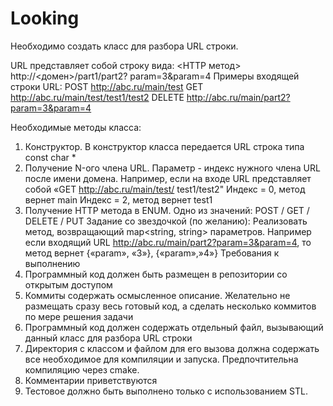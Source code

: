 # Looking

Необходимо создать класс для разбора URL строки.

URL представляет собой строку вида: <HTTP метод> http://<домен>/part1/part2? param=3&param=4
Примеры входящей строки URL:
POST http://abc.ru/main/test
GET http://abc.ru/main/test/test1/test2
DELETE http://abc.ru/main/part2?param=3&param=4

Необходимые методы класса:
1.	Конструктор. В конструктор класса передается URL строка типа const char *
2.	Получение N-ого члена URL. Параметр - индекс нужного члена URL после имени домена.
Например, если на входе URL представляет собой «GET http://abc.ru/main/test/ test1/test2"
Индекс = 0, метод вернет main
Индекс = 2, метод вернет test1
3.	Получение HTTP метода в ENUM. Одно из значений: POST / GET / DELETE / PUT
Задание со звездочкой (по желанию):
Реализовать метод, возвращающий map<string, string> параметров.
Например если входящий URL http://abc.ru/main/part2?param=3&param=4, то метод вернет {«param», «3»}, {«param»,»4»}
Требования к выполнению
1.	Программный код должен быть размещен в репозитории со открытым доступом
2.	Коммиты содержать осмысленное описание. Желательно не размещать сразу весь готовый код, а сделать несколько коммитов по мере решения задачи
3.	Программный код должен содержать отдельный файл, вызывающий данный класс для разбора URL строки
4.	Директория с классом и файлом для его вызова должна содержать все необходимое для компиляции и запуска. Предпочтительна компиляцию через cmake.
5.	Комментарии приветствуются
6.	Тестовое должно быть выполнено только с использованием STL.
